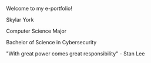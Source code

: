 Welcome to my e-portfolio!

  Skylar York

Computer Science Major

Bachelor of Science in Cybersecurity

"With great power comes great responsibility" - Stan Lee
